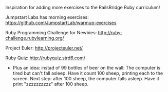 Inspiration for adding more exercises to the RailsBridge Ruby curriculum!

Jumpstart Labs has morning exercises:
https://github.com/JumpstartLab/warmup-exercises

Ruby Programming Challenge for Newbies:
http://ruby-challenge.rubylearning.org/

Project Euler:
http://projecteuler.net/

Ruby Quiz:
http://rubyquiz.strd6.com/

* Plus an idea: instad of 99 bottles of beer on the wall:
The computer is tired but can't fall asleep. Have it count 100 sheep, printing each to the screen.
Next step: after 100 sheep, the computer falls asleep. Have it print "zzzzzzzzzz" after 100 sheep.